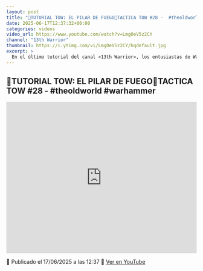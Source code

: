 ```yaml
---
layout: post
title: "🎲TUTORIAL TOW: EL PILAR DE FUEGO🎲TACTICA TOW #28 -  #theoldworld #warhammer"
date: 2025-06-17T12:37:32+00:00
categories: videos
video_url: https://www.youtube.com/watch?v=LmgOeV5z2CY
channel: "13th Warrior"
thumbnail: https://i.ytimg.com/vi/LmgOeV5z2CY/hqdefault.jpg
excerpt: >
  En el último tutorial del canal «13th Warrior», los entusiastas de Warhammer pueden sumergirse en las tácticas del juego The Old World con un enfoque especial en «El Pilar de Fuego». Este episodio, parte de la serie Táctica TOW, promete desentrañar las estrategias clave para dominar el campo de batalla en el renombrado universo de Warhammer.
---
```


## 🎲TUTORIAL TOW: EL PILAR DE FUEGO🎲TACTICA TOW #28 -  #theoldworld #warhammer

<iframe width="100%" height="400" src="https://www.youtube.com/embed/LmgOeV5z2CY" frameborder="0" allowfullscreen></iframe>

📅 Publicado el 17/06/2025 a las 12:37
🔗 [Ver en YouTube](https://www.youtube.com/watch?v=LmgOeV5z2CY)
